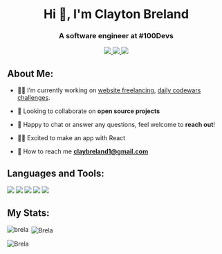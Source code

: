 <div id="header" align="center">
  <h1>Hi 👋, I'm Clayton Breland</h1>
  <h3>A software engineer at #100Devs</h3>
  <a href="https://brela-portfolio.netlify.app/" target="_blank">
    <img src="https://img.shields.io/static/v1?label=|&message=WEBSITE&color=23555f&style=plastic&logo=react&logo-color=white"/>
  </a>
  <a href="https://www.linkedin.com/in/clayton-breland/" target="_blank">
    <img src="https://img.shields.io/static/v1?label=|&message=LINKED-IN&color=23555f&style=plastic&logo=linkedin&logo-color=white"/>
  </a>
  <a href="https://twitter.com/ClayBreland" target="_blank">
    <img src="https://img.shields.io/static/v1?label=|&message=TWITTER&color=23555f&style=plastic&logo=twitter&logo-color=white"/>
  </a>
</div>

<!-- <p align="left"> <img src="https://komarev.com/ghpvc/?username=Brela&label=Profile%20views&color=0e75b6&style=flat" alt="Brela" /> </p> -->

## About Me:

- 👨‍💻 I’m currently working on [website freelancing](https://brela-portfolio.netlify.app/), [daily codewars challenges](https://brela-codewars.netlify.app//).

- 📖 Looking to collaborate on **open source projects**

- 💬 Happy to chat or answer any questions, feel welcome to **reach out**! 

- 👨‍💻 Excited to make an app with React

- 📧 How to reach me **claybreland1@gmail.com**

<!-- ## Projects:

<table bordercolor="#66b2b2">
  
  <tr>
    <td width="50%" valign="top">
      <h3 align="center">first</h3>
        <br />
        <a target="_blank" href="">
            <img src="images/.gif" width="100%" alt=""/>
        </a>
        <br />
        <p align="center">
          
  <a href="" target="_blank">
    <img src=""/>
  </a>  
  <a href="" target="_blank">
    <img src=""/>
  </a>
      </p>
        <p><strong>HTML, CSS, JavaScript</strong> - Tag line here!</p>
    </td>
    <td width="50%" valign="top">
      <h3 align="center">next</h3>
        <br />
      <a target="_blank" href="">
            <img src="" width="100%"  alt="Digital tabletop SRD"/>
        </a>
        <br />
        <p align="center">
  <a href="" target="_blank">
    <img src=""/>
  </a>
      </p>
        <p><strong>HTML, CSS, JavaScript</strong> - Tag line here!</p>
    </td>
  </tr>
</table> -->

## Languages and Tools:
<p align="left">
<!-- <img src="https://img.shields.io/static/v1?label=|&message=REACT.JS&color=4a935c&style=plastic&logo=react"/> -->
<img src="https://img.shields.io/static/v1?label=|&message=JAVASCRIPT&color=4a935c&style=plastic&logo=javascript"/>
<!-- <img src="https://img.shields.io/static/v1?label=|&message=NODEJS&color=4a935c&style=plastic&logo=nodejs"/> 
<img src="https://img.shields.io/static/v1?label=|&message=MONGO-DB&color=4a935c&style=plastic&logo=mongodb"/>
<img src="https://img.shields.io/static/v1?label=|&message=BOOTSTRAP&color=4a935c&style=plastic&logo=bootstrap"/>
<img src="https://img.shields.io/static/v1?label=|&message=EXPRESS&color=4a935c&style=plastic&logo=express"/> -->
<img src="https://img.shields.io/static/v1?label=|&message=HTML5&color=4a935c&style=plastic&logo=html5"/>
<img src="https://img.shields.io/static/v1?label=|&message=CSS3&color=4a935c&style=plastic&logo=css3"/> 
<img src="https://img.shields.io/static/v1?label=|&message=GIT&color=4a935c&style=plastic&logo=git"/> 
<img src="https://img.shields.io/static/v1?label=|&message=PYTHON&color=4a935c&style=plastic&logo=python"/>
<!-- <img src="https://img.shields.io/static/v1?label=|&message=SOLIDITY&color=4a935c&style=plastic&logo=solidity"/>
<img src="https://img.shields.io/static/v1?label=|&message=LINUX&color=4a935c&style=plastic&logo=linux"/> -->
</p>

## My Stats:

<p><img align="left" src="https://github-readme-stats.vercel.app/api/top-langs?username=Brela&show_icons=true&locale=en&layout=compact" alt="brela" /></p>

<p>&nbsp;<img align="center" src="https://github-readme-stats.vercel.app/api?username=Brela&show_icons=true&locale=en" alt="Brela" /></p>

<p><img align="center" src="https://github-readme-streak-stats.herokuapp.com/?user=Brela&" alt="Brela" /></p>
